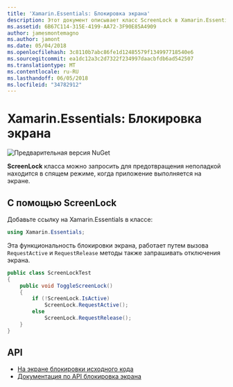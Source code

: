 ```yaml
---
title: 'Xamarin.Essentials: Блокировка экрана'
description: Этот документ описывает класс ScreenLock в Xamarin.Essentials, который можно запросить для предотвращения неполадкой находится в спящем режиме, когда приложение выполняется на экране.
ms.assetid: 6B67C114-315E-4199-AA72-3F90E85A4909
author: jamesmontemagno
ms.author: jamont
ms.date: 05/04/2018
ms.openlocfilehash: 3c8110b7abc86fe1d12485579f134997718540e6
ms.sourcegitcommit: ea1dc12a3c2d7322f234997daacbfdb6ad542507
ms.translationtype: MT
ms.contentlocale: ru-RU
ms.lasthandoff: 06/05/2018
ms.locfileid: "34782912"
---
```

# <a name="xamarinessentials-screen-lock"></a>Xamarin.Essentials: Блокировка экрана

![Предварительная версия NuGet](~/media/shared/pre-release.png)

**ScreenLock** класса можно запросить для предотвращения неполадкой находится в спящем режиме, когда приложение выполняется на экране.

## <a name="using-screenlock"></a>С помощью ScreenLock

Добавьте ссылку на Xamarin.Essentials в классе:

```csharp
using Xamarin.Essentials;
```

Эта функциональность блокировки экрана, работает путем вызова `RequestActive` и `RequestRelease` методы также запрашивать отключения экрана.

```csharp
public class ScreenLockTest
{
    public void ToggleScreenLock()
    {
        if (!ScreenLock.IsActive)
            ScreenLock.RequestActive();
        else
            ScreenLock.RequestRelease();
    }
}
```

## <a name="api"></a>API

- [На экране блокировки исходного кода](https://github.com/xamarin/Essentials/tree/master/Xamarin.Essentials/ScreenLock)
- [Документация по API блокировка экрана](xref:Xamarin.Essentials.ScreenLock)
